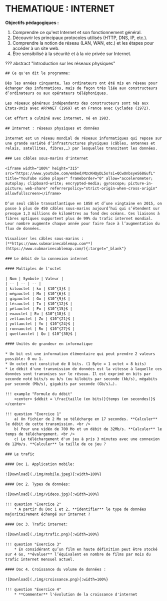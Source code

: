 # THEMATIQUE : INTERNET

**Objectifs pédagogiques :**

1. Comprendre ce qu'est Internet et son fonctionnement général.
2. Découvrir les principaux protocoles utilisés (HTTP, DNS, IP, etc.).
3. Comprendre la notion de réseau (LAN, WAN, etc.) et les étapes pour accéder à un site web.
4. Être sensibilisé à la sécurité et à la vie privée sur Internet.

??? abstract "Introduction sur les réseaux physiques" 

    ## Ce qu'en dit le programme: 

    Dès les années cinquante, les ordinateurs ont été mis en réseau pour échanger des informations, mais de façon très liée aux constructeurs d’ordinateurs ou aux opérateurs téléphoniques.

    Les réseaux généraux indépendants des constructeurs sont nés aux États-Unis avec ARPANET (1969) et en France avec Cyclades (1972).

    Cet effort a culminé avec internet, né en 1983.

    ## Internet : réseaux physiques et données

    Internet est un réseau mondial de réseaux informatiques qui repose sur une grande variété d’infrastructures physiques (câbles, antennes et relais, satellites, fibres,…) par lesquelles transitent les données.

    ### Les câbles sous-marins d'internet

    <iframe width="100%" height="315" src="https://www.youtube.com/embed/MzcKHQyDL5o?si=QCwOnbsyeS68GufL" title="YouTube video player" frameborder="0" allow="accelerometer; autoplay; clipboard-write; encrypted-media; gyroscope; picture-in-picture; web-share" referrerpolicy="strict-origin-when-cross-origin" allowfullscreen></iframe>

    D’un seul câble transatlantique en 1858 et d’une vingtaine en 2015, on passe à plus de 450 câbles sous-marins aujourd’hui qui s’étendent sur presque 1,3 millions de kilomètres au fond des océans. Ces liaisons à fibres optiques supportent plus de 99% du trafic internet mondial. Leur nombre augmente chaque année pour faire face à l’augmentation du flux de données.

    Visualiser les câbles sous-marins : [**https://www.submarinecablemap.com**](https://www.submarinecablemap.com/){:target="_blank"}

    ### Le débit de la connexion internet
    
    #### Multiples de l'octet

    | Nom |	Symbole | Valeur |
    | -- | -- | -- |
    | kilooctet | ko | $10^{3}$ |
    | mégaoctet | Mo | $10^{6}$ |
    | gigaoctet | Go | $10^{9}$ |
    | téraoctet | To | $10^{12}$ |
    | pétaoctet | Po | $10^{15}$ |
    | exaoctet | Eo | $10^{18}$ |
    | zettaoctet | Zo | $10^{21}$ |
    | yottaoctet | Yo | $10^{24}$ |
    | ronnaoctet | Ro | $10^{27}$ |
    | quettaoctet | Qo | $10^{30}$ |

    #### Unités de grandeur en informatique

    * Un bit est une information élémentaire qui peut prendre 2 valeurs possible: 0 ou 1.    
    * Un octet est constitué de 8 bits. (1 Byte = 1 octet = 8 bits)     
    * Le débit d'une transmission de données est la vitesse à laquelle ces données sont transmises sur le réseau. Il est exprimé en bits par seconde noté bits/s ou b/s (ou kilobits par seconde (kb/s), mégabits par seconde (Mb/s), gigabits par seconde (Gb/s)…).    

    !!! example "Formule du débit" 
        <center> $débit = \frac{taille (en bits)}{temps (en secondes)}$ </center>

    !!! question "Exercice 1" 
        a) Un fichier de 2 Mo se télécharge en 17 secondes. **Calculer** le débit de cette transmission. <br />
        b) Pour une vidéo de 700 Mo et un débit de 32Mb/s. **Calculer** le temps de téléchargement. <br />
        c) Le téléchargement d'un jeu à pris 3 minutes avec une connexion de 12Mo/s. **Calculer** la taille de ce jeu ?

    ### Le trafic

    #### Doc 1. Application mobile:
    
    ![Download](./img/mobile.jpeg){:width=100%}

    #### Doc 2. Types de données:
    
    ![Download](./img/videos.jpg){:width=100%}

    !!! question "Exercice 2" 
        * A partir du Doc 1 et 2, **identifier** le type de données majoritairement échangé sur internet ?

    #### Doc 3. Trafic internet: 
    
    ![Download](./img/trafic.png){:width=100%}

    !!! question "Exercice 3" 
        * En considérant qu’un film en haute définition peut être stocké sur 4 Go, **évaluer** l’équivalent en nombre de films par mois du trafic internet mensuel actuel.

    #### Doc 4. Croissance du volume de données : 

    ![Download](./img/croissance.png){:width=100%}

    !!! question "Exercice 4" 
        * **Commenter** l'évolution de la croissance d'internet

<!--

??? abstract "Le protocole TCP/IP ?" 

    ## Ce qu'en dit le programme:

    Internet est défini par le protocole IP (Internet Protocol), ensemble de normes qui permettent d’identifier et de nommer de façon uniforme tous les ordinateurs ou objets qui lui sont connectés. 
    
    IP est accompagné de protocoles de transmission pour transférer l’information par paquets, le principal étant TCP/IP (Transmission Control Protocol). 
    
    De nature logicielle, internet s’appuie sur une grande variété de réseaux physiques où IP est implémenté. Il uniformise l’accès à tous les ordinateurs, les téléphones et les objets connectés.

    <iframe width="100%" height="315" src="https://www.youtube.com/embed/aX3z3JoVEdE?si=jgwzKquTVDe1B357" title="YouTube video player" frameborder="0" allow="accelerometer; autoplay; clipboard-write; encrypted-media; gyroscope; picture-in-picture; web-share" referrerpolicy="strict-origin-when-cross-origin" allowfullscreen></iframe>

    Après avoir regardé la vidéo, **tester** ses connaissances en répondant au QCM et **faire** une capture d'écran de votre score:    
    [Lien vers le test](https://numeres.net/9782206103389/res/9782206103389-ht5-snt-03/index.html)

    ## Définition:

    * **TCP (Transmission Control Protocol)**: c'est le protocole qui assure la transmission de données entre une source et une destination.   
    * **IP (Internet Protocol)** : c’est un protocole sans connexion. Ce qui signifie que chaque unité de données est adressée et acheminée individuellement du périphérique source au périphérique cible, et la cible n’envoie pas d’accusé de réception à la source.

    TCP/IP est donc un protocole qui permet la communication entre les équipements au sein d’un réseau. Il est au coeur de l'architecture d'internet et est utilisé par tous les services internet pour communiquer : _les sites WEB, les jeux en line, le streaming, etc_.

    ## Modèle OSI Vs Modèle TCP/IP
    
    TCP/IP fonctionne par couche ainsi on parle aussi de couches TCP/IP.
    On peut parfois aussi parler de piles TCP/IP.    
    Le protocole TCP/IP reprend en grande partie le **modèle OSI (Open Systems Interconnection)** qui est un modèle théorique.

    ![Modèle OSI Vs TCP/IP](./img/modele-osi-vs-tcp.png){:width=100%}

    Le modèle OSI propose 7 couches mais l’architecture TCP/IP est une version simplifiée.

    ## L'encapsulation
    L'encapsulation, en informatique, est un procédé consistant à inclure les données d'un protocole dans un autre protocole.

    La trame suivante vous montre comment sont encapsulées les différentes couches:

    ![Trame](./img/frame-paquets-segment-protocole-IP.webp)

    ## Le protocole TCP
    
    Quand un ordinateur "emeteur" doit envoyer des données à un ordinateur "récepteur", l'emeteur utilise le protocole TCP pour mettre en forme les données à envoyer.

    Pour vérifier que les paquets sont bien arrivés le protocole TCP utilise une poignée de main à trois temps :
    ![Protocol TPC](./img/synsynackack.PNG){:width=70%}

    ## Les types de réseaux

    * LAN (Local Area Network ou Réseau Local) : réseau local permettant de relier des ordinateurs et des périphériques situés à proximité les uns des autres.

    * MAN (Metropolitan Area Network ou Réseau Métropolitain) : série de réseaux locaux permettant de relier plusieurs LAN géographiquement à proximité.

    * WAN (Wide Area Network ou Réseau Etendu) : réseau étendu couvrant des vastes zones géographiques à l'échelle d'un pays ou d'un continent par exemple.




-->